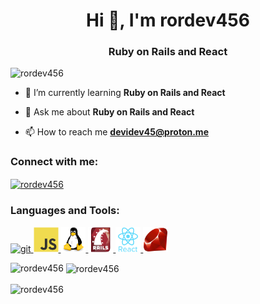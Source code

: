 <h1 align="center">Hi 👋, I'm rordev456</h1>
<h3 align="center">Ruby on Rails and React</h3>

<p align="left"> <img src="https://komarev.com/ghpvc/?username=rordev456&label=Profile%20views&color=0e75b6&style=flat" alt="rordev456" /> </p>

- 🌱 I’m currently learning **Ruby on Rails and React**

- 💬 Ask me about **Ruby on Rails and React**

- 📫 How to reach me **devidev45@proton.me**

<h3 align="left">Connect with me:</h3>
<p align="left">
<a href="https://dev.to/rordev456" target="blank"><img align="center" src="https://raw.githubusercontent.com/rahuldkjain/github-profile-readme-generator/master/src/images/icons/Social/devto.svg" alt="rordev456" height="30" width="40" /></a>
</p>

<h3 align="left">Languages and Tools:</h3>
<p align="left"> <a href="https://git-scm.com/" target="_blank" rel="noreferrer"> <img src="https://www.vectorlogo.zone/logos/git-scm/git-scm-icon.svg" alt="git" width="40" height="40"/> </a> <a href="https://developer.mozilla.org/en-US/docs/Web/JavaScript" target="_blank" rel="noreferrer"> <img src="https://raw.githubusercontent.com/devicons/devicon/master/icons/javascript/javascript-original.svg" alt="javascript" width="40" height="40"/> </a> <a href="https://www.linux.org/" target="_blank" rel="noreferrer"> <img src="https://raw.githubusercontent.com/devicons/devicon/master/icons/linux/linux-original.svg" alt="linux" width="40" height="40"/> </a> <a href="https://rubyonrails.org" target="_blank" rel="noreferrer"> <img src="https://raw.githubusercontent.com/devicons/devicon/master/icons/rails/rails-original-wordmark.svg" alt="rails" width="40" height="40"/> </a> <a href="https://reactjs.org/" target="_blank" rel="noreferrer"> <img src="https://raw.githubusercontent.com/devicons/devicon/master/icons/react/react-original-wordmark.svg" alt="react" width="40" height="40"/> </a> <a href="https://www.ruby-lang.org/en/" target="_blank" rel="noreferrer"> <img src="https://raw.githubusercontent.com/devicons/devicon/master/icons/ruby/ruby-original.svg" alt="ruby" width="40" height="40"/> </a> </p>

<p><img align="left" src="https://github-readme-stats.vercel.app/api/top-langs?username=rordev456&show_icons=true&locale=en&layout=compact" alt="rordev456" /></p>

<p>&nbsp;<img align="center" src="https://github-readme-stats.vercel.app/api?username=rordev456&show_icons=true&locale=en" alt="rordev456" /></p>

<p><img align="center" src="https://github-readme-streak-stats.herokuapp.com/?user=rordev456&" alt="rordev456" /></p>
